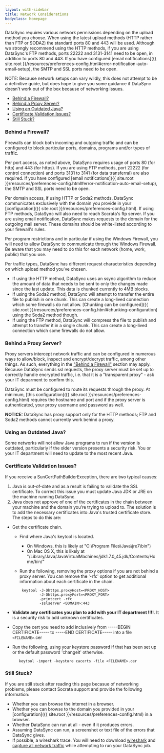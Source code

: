 ```yaml
---
layout: with-sidebar
title: Network Considerations
bodyclass: homepage
---
```


DataSync requires various network permissions depending on the upload method you choose.  When using the latest upload methods (HTTP rather than FTP or SODA2) the standard ports 80 and 443 will be used. Although we strongly recommend using the HTTP methods, if you are using DataSync's FTP methods, ports 22222 and 3131-3141 need to be open, in addition to ports 80 and 443. If you have configured [email notifications]({{ site.root }}/resources/preferences-config.html#error-notification-auto-email-setup), the SMTP and SSL ports need to be open.

NOTE: Because network setups can vary wildly, this does not attempt to be a definitive guide, but does hope to give you some guidance if DataSync doesn't work out of the box because of networking issues.

- [Behind a Firewall?](#behind-a-firewall)
- [Behind a Proxy Server?](#behind-a-proxy-server)
- [Using an Outdated Java?](#using-an-outdated-java)
- [Certificate Validation Issues?](#certificate-validation-issues)
- [Still Stuck?](#still-stuck)


### Behind a Firewall?
Firewalls can block both incoming and outgoing traffic and can be configured to block particular ports, domains, programs and/or types of traffic.

Per port access, as noted above, DataSync requires usage of ports 80 (for http) and 443 (for https).  If you are using FTP methods, port 22222 (for control connection) and ports 3131 to 3141 (for data transferral) are also required.  If you have configured [email notifications]({{ site.root }}/resources/preferences-config.html#error-notification-auto-email-setup), the SMTP and SSL ports need to be open.

Per domain access, if using HTTP or Soda2 methods, DataSync communicates exclusively with the domain you provide in your [configuration]({{ site.root }}/resources/preferences-config.html). If using FTP methods, DataSync will also need to reach Socrata's ftp server. If you are using email notification, DataSync makes requests to the domain for the outgoing mail server. These domains should be white-listed according to your firewall's rules.

Per program restrictions and in particular if using the Windows Firewall, you will need to allow DataSync to communicate through the Windows Firewall. Be aware that you may need to do this for each network (home, work, public) that you use.

Per traffic types, DataSync has different request characteristics depending on which upload method you've chosen.

  * If using the HTTP method, DataSync uses an ssync algorithm to reduce the amount of data that needs to be sent to only the changes made since the last update.  This data is chunked currently to 4MB blocks.
  * If using the Soda2 method, DataSync will attempt to transfer the entire file to publish in one chunk.  This can create a long-lived connection which some firewalls do not allow.  [Chunking can be configured]({{ site.root }}/resources/preferences-config.html#chunking-configuration) using the Soda2 method though.
  * If using the FTP method, DataSync will compress the file to publish and attempt to transfer it in a single chunk. This can create a long-lived connection which some firewalls do not allow.


### Behind a Proxy Server?
Proxy servers intercept network traffic and can be configured in numerous ways to allow/block, inspect and encrypt/decrypt traffic, among other things. As such, everything in the ["Behind a Firewall"](#behind-a-firewall) section may apply. Because DataSync sends ssl requests, the proxy server must be set up to correctly handle encrypted traffic, i.e. that it is a "transparent proxy" - ask your IT deparment to confirm this.

DataSync must be configured to route its requests through the proxy.  At minimum, [this configuration]({{ site.root }}/resources/preferences-config.html) requires the hostname and port and if the proxy server is authenticated, your proxy username and password as well.

**NOTICE:** DataSync has proxy support only for the HTTP methods; FTP and Soda2 methods cannot currently work behind a proxy.

### Using an Outdated Java?
Some networks will not allow Java programs to run if the version is outdated, particularly if the older version presents a security risk. You or your IT department will need to update to the most recent Java.


### Certificate Validation Issues?
If you receive a SunCertPathBuilderException, there are two typical causes:

  1. Java is out-of-date and as a result is failing to validate the SSL certificate. To correct this issue you must update Java JDK or JRE on the machine running DataSync.
  2. Java does not approve of one of the certificates in the chain between your machine and the domain you're trying to upload to.  The solution is to add the necessary certificates into Java's trusted certificate store. The steps to do this are:

  * Get the certificate chain.
    * Find where Java's keytool is located.
      * On Windows, this is likely at "C:\Program Files\Java\jre7\bin")
      * On Mac OS X, this is likely at "/Library/Java/JavaVirtualMachines/jdk1.7.0_45.jdk/Contents/Home/bin/"
    * Run the following, removing the proxy options if you are not behind a proxy server. You can remove the '-rfc' option to get additional information about each certificate in the chain.

           keytool -J-Dhttps.proxyHost=<PROXY_HOST>
                   -J-Dhttps.proxyPort=<PROXY_PORT>
                   -printcert -rfc
                   -sslserver <DOMAIN>:443

  * **Validate any certificates you plan to add with your IT department !!!!**.  It is a security risk to add unknown certificates.
  * Copy the cert you need to add inclusively from -----BEGIN CERTIFICATE----- to -----END CERTIFICATE----- into a file `<FILENAME>`.cer
  * Run the following, using your keystore password if that has been set up or the default password 'changeit' otherwise.

           keytool -import -keystore cacerts -file <FILENAME>.cer




### Still Stuck?
If you are still stuck after reading this page becasue of networking problems, please contact Socrata support and provide the following information:

 * Whether you can browse the internet in a browser.
 * Whether you can browse to the domain you provided in your [configuration]({{ site.root }}/resources/preferences-config.html) in a browser.
 * Whether DataSync can run at all - even if it produces errors.
 * Assuming DataSync can run, a screenshot or text file of the errors that DataSync gives.
 * If possible, a wireshark trace. You will need to download [wireshark](https://www.wireshark.org/) and [capture all network traffic](http://www.howtogeek.com/104278/how-to-use-wireshark-to-capture-filter-and-inspect-packets/) while attempting to run your DataSync job.

